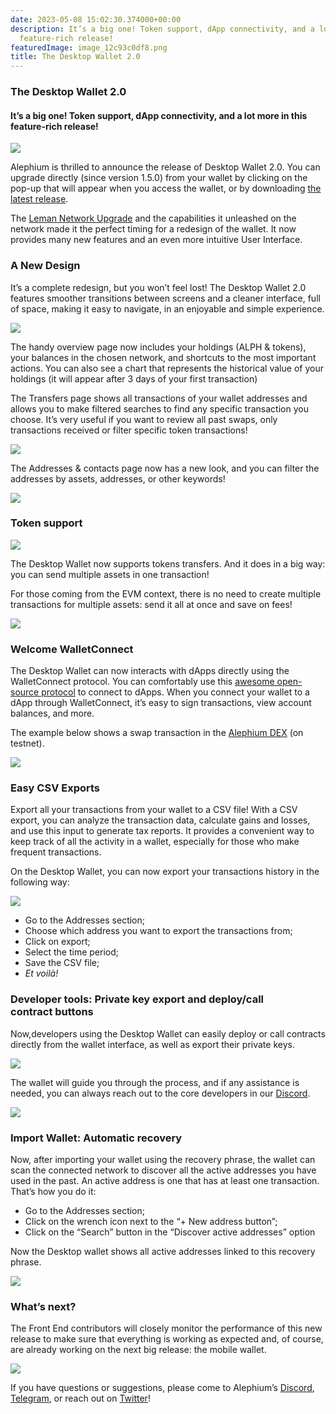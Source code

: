 ```yaml
---
date: 2023-05-08 15:02:30.374000+00:00
description: It’s a big one! Token support, dApp connectivity, and a lot more in this
  feature-rich release!
featuredImage: image_12c93c0df8.png
title: The Desktop Wallet 2.0
---
```


### The Desktop Wallet 2.0

#### It’s a big one! Token support, dApp connectivity, and a lot more in this feature-rich release!

![](image_12c93c0df8.png)

Alephium is thrilled to announce the release of Desktop Wallet 2.0. You can upgrade directly (since version 1.5.0) from your wallet by clicking on the pop-up that will appear when you access the wallet, or by downloading <a href="https://github.com/alephium/desktop-wallet/releases/latest" class="markup--anchor markup--p-anchor" data-href="https://github.com/alephium/desktop-wallet/releases/latest" rel="noopener" target="_blank">the latest release</a>.

The <a href="https://medium.com/@alephium/the-leman-network-upgrade-is-live-f52c89b7dd6a" class="markup--anchor markup--p-anchor" data-href="https://medium.com/@alephium/the-leman-network-upgrade-is-live-f52c89b7dd6a" target="_blank">Leman Network Upgrade</a> and the capabilities it unleashed on the network made it the perfect timing for a redesign of the wallet. It now provides many new features and an even more intuitive User Interface.

### A New Design

It’s a complete redesign, but you won’t feel lost! The Desktop Wallet 2.0 features smoother transitions between screens and a cleaner interface, full of space, making it easy to navigate, in an enjoyable and simple experience.

![](image_c0ae484240.png)

The handy overview page now includes your holdings (ALPH & tokens), your balances in the chosen network, and shortcuts to the most important actions. You can also see a chart that represents the historical value of your holdings (it will appear after 3 days of your first transaction)

The Transfers page shows all transactions of your wallet addresses and allows you to make filtered searches to find any specific transaction you choose. It’s very useful if you want to review all past swaps, only transactions received or filter specific token transactions!

![](image_a2723aeaef.png)

The Addresses & contacts page now has a new look, and you can filter the addresses by assets, addresses, or other keywords!

![](image_201ea54382.png)

### Token support

![](image_6a21a00778.png)

The Desktop Wallet now supports tokens transfers. And it does in a big way: you can send multiple assets in one transaction!

For those coming from the EVM context, there is no need to create multiple transactions for multiple assets: send it all at once and save on fees!

![](image_678270806d.png)

### Welcome WalletConnect

The Desktop Wallet can now interacts with dApps directly using the WalletConnect protocol. You can comfortably use this <a href="https://walletconnect.com/" class="markup--anchor markup--p-anchor" data-href="https://walletconnect.com/" rel="noopener" target="_blank">awesome open-source protocol</a> to connect to dApps. When you connect your wallet to a dApp through WalletConnect, it’s easy to sign transactions, view account balances, and more.

The example below shows a swap transaction in the <a href="https://alephium.github.io/alephium-dex" class="markup--anchor markup--p-anchor" data-href="https://alephium.github.io/alephium-dex" rel="noopener" target="_blank">Alephium DEX</a> (on testnet).

![](image_44f65e2601.gif)

### Easy CSV Exports

Export all your transactions from your wallet to a CSV file! With a CSV export, you can analyze the transaction data, calculate gains and losses, and use this input to generate tax reports. It provides a convenient way to keep track of all the activity in a wallet, especially for those who make frequent transactions.

On the Desktop Wallet, you can now export your transactions history in the following way:

![](image_5b449c353f.gif)

- Go to the Addresses section;
- Choose which address you want to export the transactions from;
- Click on export;
- Select the time period;
- Save the CSV file;
- _Et voilà!_

### Developer tools: Private key export and deploy/call contract buttons

Now,developers using the Desktop Wallet can easily deploy or call contracts directly from the wallet interface, as well as export their private keys.

![](image_e312ddd283.png)

The wallet will guide you through the process, and if any assistance is needed, you can always reach out to the core developers in our <a href="http://www.alephium.org/discord" class="markup--anchor markup--p-anchor" data-href="http://www.alephium.org/discord" rel="noopener" target="_blank">Discord</a>.

![](image_3faf9df228.png)

### Import Wallet: Automatic recovery

Now, after importing your wallet using the recovery phrase, the wallet can scan the connected network to discover all the active addresses you have used in the past. An active address is one that has at least one transaction. That’s how you do it:

- Go to the Addresses section;
- Click on the wrench icon next to the “+ New address button”;
- Click on the “Search” button in the “Discover active addresses” option

Now the Desktop wallet shows all active addresses linked to this recovery phrase.

![](image_5bb9bca1ce.gif)

### What’s next?

The Front End contributors will closely monitor the performance of this new release to make sure that everything is working as expected and, of course, are already working on the next big release: the mobile wallet.

![](image_73cba478dc.png)

If you have questions or suggestions, please come to Alephium’s <a href="http://alephium.org/discord" class="markup--anchor markup--p-anchor" data-href="http://alephium.org/discord" rel="noopener" target="_blank">Discord</a>, <a href="https://t.me/alephiumgroup" class="markup--anchor markup--p-anchor" data-href="https://t.me/alephiumgroup" rel="noopener" target="_blank">Telegram</a>, or reach out on <a href="https://twitter.com/alephium" class="markup--anchor markup--p-anchor" data-href="https://twitter.com/alephium" rel="noopener" target="_blank">Twitter</a>!
